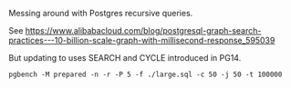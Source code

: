 Messing around with Postgres recursive queries.

See 
https://www.alibabacloud.com/blog/postgresql-graph-search-practices---10-billion-scale-graph-with-millisecond-response_595039

But updating to uses SEARCH and CYCLE introduced in PG14.

```
pgbench -M prepared -n -r -P 5 -f ./large.sql -c 50 -j 50 -t 100000
```
